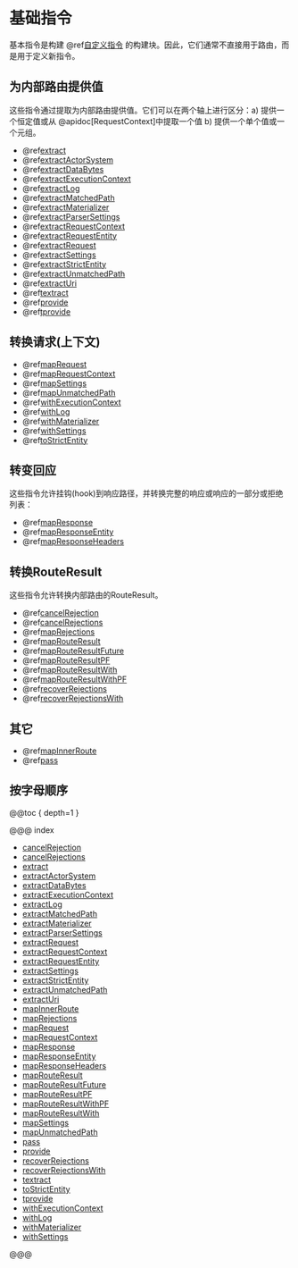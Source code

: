# 基础指令

基本指令是构建 @ref[自定义指令](../custom-directives.md) 的构建块。因此，它们通常不直接用于路由，而是用于定义新指令。

<a id="providedirectives"></a>
## 为内部路由提供值

这些指令通过提取为内部路由提供值。它们可以在两个轴上进行区分：a) 提供一个恒定值或从 @apidoc[RequestContext]中提取一个值  b) 提供一个单个值或一个元组。

>
 * @ref[extract](extract.md)
 * @ref[extractActorSystem](extractActorSystem.md)
 * @ref[extractDataBytes](extractDataBytes.md)
 * @ref[extractExecutionContext](extractExecutionContext.md)
 * @ref[extractLog](extractLog.md)
 * @ref[extractMatchedPath](extractMatchedPath.md)
 * @ref[extractMaterializer](extractMaterializer.md)
 * @ref[extractParserSettings](extractParserSettings.md)
 * @ref[extractRequestContext](extractRequestContext.md)
 * @ref[extractRequestEntity](extractRequestEntity.md)
 * @ref[extractRequest](extractRequest.md)
 * @ref[extractSettings](extractSettings.md)
 * @ref[extractStrictEntity](extractStrictEntity.md)
 * @ref[extractUnmatchedPath](extractUnmatchedPath.md)
 * @ref[extractUri](extractUri.md)
 * @ref[textract](textract.md)
 * @ref[provide](provide.md)
 * @ref[tprovide](tprovide.md)

<a id="request-transforming-directives"></a>
## 转换请求(上下文)

>
 * @ref[mapRequest](mapRequest.md)
 * @ref[mapRequestContext](mapRequestContext.md)
 * @ref[mapSettings](mapSettings.md)
 * @ref[mapUnmatchedPath](mapUnmatchedPath.md)
 * @ref[withExecutionContext](withExecutionContext.md)
 * @ref[withLog](withLog.md)
 * @ref[withMaterializer](withMaterializer.md)
 * @ref[withSettings](withSettings.md)
 * @ref[toStrictEntity](toStrictEntity.md)

<a id="response-transforming-directives"></a>
## 转变回应

这些指令允许挂钩(hook)到响应路径，并转换完整的响应或响应的一部分或拒绝列表：

>
 * @ref[mapResponse](mapResponse.md)
 * @ref[mapResponseEntity](mapResponseEntity.md)
 * @ref[mapResponseHeaders](mapResponseHeaders.md)

<a id="result-transformation-directives"></a>
## 转换RouteResult

这些指令允许转换内部路由的RouteResult。

>
 * @ref[cancelRejection](cancelRejection.md)
 * @ref[cancelRejections](cancelRejections.md)
 * @ref[mapRejections](mapRejections.md)
 * @ref[mapRouteResult](mapRouteResult.md)
 * @ref[mapRouteResultFuture](mapRouteResultFuture.md)
 * @ref[mapRouteResultPF](mapRouteResultPF.md)
 * @ref[mapRouteResultWith](mapRouteResultWith.md)
 * @ref[mapRouteResultWithPF](mapRouteResultWithPF.md)
 * @ref[recoverRejections](recoverRejections.md)
 * @ref[recoverRejectionsWith](recoverRejectionsWith.md)

## 其它

>
 * @ref[mapInnerRoute](mapInnerRoute.md)
 * @ref[pass](pass.md)

## 按字母顺序

@@toc { depth=1 }

@@@ index

* [cancelRejection](cancelRejection.md)
* [cancelRejections](cancelRejections.md)
* [extract](extract.md)
* [extractActorSystem](extractActorSystem.md)
* [extractDataBytes](extractDataBytes.md)
* [extractExecutionContext](extractExecutionContext.md)
* [extractLog](extractLog.md)
* [extractMatchedPath](extractMatchedPath.md)
* [extractMaterializer](extractMaterializer.md)
* [extractParserSettings](extractParserSettings.md)
* [extractRequest](extractRequest.md)
* [extractRequestContext](extractRequestContext.md)
* [extractRequestEntity](extractRequestEntity.md)
* [extractSettings](extractSettings.md)
* [extractStrictEntity](extractStrictEntity.md)
* [extractUnmatchedPath](extractUnmatchedPath.md)
* [extractUri](extractUri.md)
* [mapInnerRoute](mapInnerRoute.md)
* [mapRejections](mapRejections.md)
* [mapRequest](mapRequest.md)
* [mapRequestContext](mapRequestContext.md)
* [mapResponse](mapResponse.md)
* [mapResponseEntity](mapResponseEntity.md)
* [mapResponseHeaders](mapResponseHeaders.md)
* [mapRouteResult](mapRouteResult.md)
* [mapRouteResultFuture](mapRouteResultFuture.md)
* [mapRouteResultPF](mapRouteResultPF.md)
* [mapRouteResultWithPF](mapRouteResultWithPF.md)
* [mapRouteResultWith](mapRouteResultWith.md)
* [mapSettings](mapSettings.md)
* [mapUnmatchedPath](mapUnmatchedPath.md)
* [pass](pass.md)
* [provide](provide.md)
* [recoverRejections](recoverRejections.md)
* [recoverRejectionsWith](recoverRejectionsWith.md)
* [textract](textract.md)
* [toStrictEntity](toStrictEntity.md)
* [tprovide](tprovide.md)
* [withExecutionContext](withExecutionContext.md)
* [withLog](withLog.md)
* [withMaterializer](withMaterializer.md)
* [withSettings](withSettings.md)

@@@

